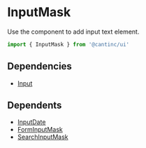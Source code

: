 # InputMask

Use the component to add input text element.

```typescript
import { InputMask } from '@cantinc/ui'
```

## Dependencies

- [Input](/interaction/input)

## Dependents

- [InputDate](/interaction/input-date)
- [FormInputMask](/forms/input-mask)
- [SearchInputMask](/search/input-mask)
